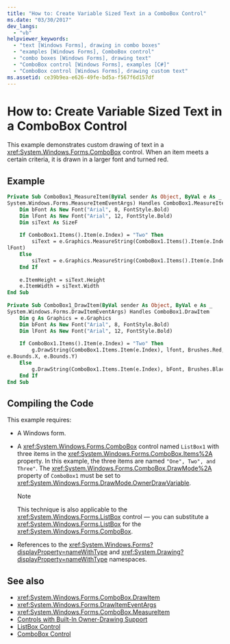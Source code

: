```yaml
---
title: "How to: Create Variable Sized Text in a ComboBox Control"
ms.date: "03/30/2017"
dev_langs: 
  - "vb"
helpviewer_keywords: 
  - "text [Windows Forms], drawing in combo boxes"
  - "examples [Windows Forms], ComboBox control"
  - "combo boxes [Windows Forms], drawing text"
  - "ComboBox control [Windows Forms], examples [C#]"
  - "ComboBox control [Windows Forms], drawing custom text"
ms.assetid: ce39b9ea-e626-49fe-bd5a-f567f6d157df
---
```

# How to: Create Variable Sized Text in a ComboBox Control
This example demonstrates custom drawing of text in a <xref:System.Windows.Forms.ComboBox> control. When an item meets a certain criteria, it is drawn in a larger font and turned red.  
  
## Example  
  
```vb  
Private Sub ComboBox1_MeasureItem(ByVal sender As Object, ByVal e As _  
System.Windows.Forms.MeasureItemEventArgs) Handles ComboBox1.MeasureItem  
    Dim bFont As New Font("Arial", 8, FontStyle.Bold)  
    Dim lFont As New Font("Arial", 12, FontStyle.Bold)  
    Dim siText As SizeF  
  
    If ComboBox1.Items().Item(e.Index) = "Two" Then  
        siText = e.Graphics.MeasureString(ComboBox1.Items().Item(e.Index), _  
lFont)  
    Else  
        siText = e.Graphics.MeasureString(ComboBox1.Items().Item(e.Index), bFont)  
    End If  
  
    e.ItemHeight = siText.Height  
    e.ItemWidth = siText.Width  
End Sub  
  
Private Sub ComboBox1_DrawItem(ByVal sender As Object, ByVal e As _  
System.Windows.Forms.DrawItemEventArgs) Handles ComboBox1.DrawItem  
    Dim g As Graphics = e.Graphics  
    Dim bFont As New Font("Arial", 8, FontStyle.Bold)  
    Dim lFont As New Font("Arial", 12, FontStyle.Bold)  
  
    If ComboBox1.Items().Item(e.Index) = "Two" Then  
        g.DrawString(ComboBox1.Items.Item(e.Index), lfont, Brushes.Red, _  
e.Bounds.X, e.Bounds.Y)  
    Else  
        g.DrawString(ComboBox1.Items.Item(e.Index), bFont, Brushes.Black, e.Bounds.X, e.Bounds.Y)  
    End If  
End Sub  
```  
  
## Compiling the Code  
 This example requires:  
  
-   A Windows form.  
  
-   A <xref:System.Windows.Forms.ComboBox> control named `ListBox1` with three items in the <xref:System.Windows.Forms.ComboBox.Items%2A> property. In this example, the three items are named `"One", Two", and Three"`. The <xref:System.Windows.Forms.ComboBox.DrawMode%2A> property of `ComboBox1` must be set to <xref:System.Windows.Forms.DrawMode.OwnerDrawVariable>.  
  
    > [!NOTE]
    >  This technique is also applicable to the <xref:System.Windows.Forms.ListBox> control — you can substitute a <xref:System.Windows.Forms.ListBox> for the <xref:System.Windows.Forms.ComboBox>.  
  
-   References to the <xref:System.Windows.Forms?displayProperty=nameWithType> and <xref:System.Drawing?displayProperty=nameWithType> namespaces.  
  
## See also
- <xref:System.Windows.Forms.ComboBox.DrawItem>
- <xref:System.Windows.Forms.DrawItemEventArgs>
- <xref:System.Windows.Forms.ComboBox.MeasureItem>
- [Controls with Built-In Owner-Drawing Support](../../../../docs/framework/winforms/controls/controls-with-built-in-owner-drawing-support.md)
- [ListBox Control](../../../../docs/framework/winforms/controls/listbox-control-windows-forms.md)
- [ComboBox Control](../../../../docs/framework/winforms/controls/combobox-control-windows-forms.md)
